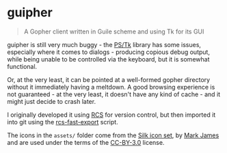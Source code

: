 # guipher

> A Gopher client written in Guile scheme and using Tk for its GUI

guipher is still very much buggy - the [PS/Tk][PSTK] library has some issues, especially where it comes to dialogs - producing copious debug output, while being unable to be controlled via the keyboard, but it is somewhat functional.

Or, at the very least, it can be pointed at a well-formed gopher directory without it immediately having a meltdown.  A good browsing experience is not guaranteed - at the very least, it doesn't have any kind of cache - and it might just decide to crash later.

[PSTK]: https://sourceforge.net/projects/pstk/

I originally developed it using [RCS][RCS] for version control, but then imported it into git using the [rcs-fast-export][rcs-fast-export] script.

[RCS]: https://www.gnu.org/software/rcs/
[rcs-fast-export]: http://git.oblomov.eu/rcs-fast-export

The icons in the `assets/` folder come from the [Silk icon set][silk], by [Mark James](http://www.famfamfam.com/) and are used under the terms of the [CC-BY-3.0](https://creativecommons.org/licenses/by/3.0/) license.

[silk]: http://www.famfamfam.com/lab/icons/silk/
